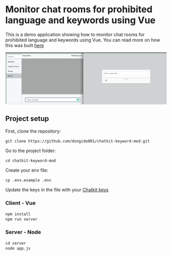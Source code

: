 # Monitor chat rooms for prohibited language and keywords using Vue

This is a demo application showing how to monitor chat rooms for prohibited language and keywords using Vue. You can read more on how this was built [here](https://pusher.com/tutorials/)

![Sample working example](./screenshots/mod.gif)

## Project setup

First, clone the repository:
```
git clone https://github.com/dongido001/chatkit-keyword-mod.git
```

Go to the project folder:

```
cd chatkit-keyword-mod
```

Create your env file:

```
cp .env.example .env
```
Update the keys in the file with your [Chatkit keys](https://pusher.com/chatkit)
### Client - Vue

```
npm install
npm run server
```

### Server - Node

```
cd server
node app.js
```

